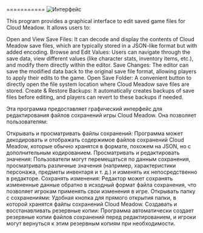 ===========
<img src="https://i.imgur.com/Fq0Ra9u.png" alt="Интерфейс">


This program provides a graphical interface to edit saved game files for Cloud Meadow. It allows users to:

Open and View Save Files: It can decode and display the contents of Cloud Meadow save files, which are typically stored in a JSON-like format but with added encoding.
Browse and Edit Values: Users can navigate through the save data, view different values (like character stats, inventory items, etc.), and modify them directly within the editor.
Save Changes: The editor can save the modified data back to the original save file format, allowing players to apply their edits to the game.
Open Save Folder: A convenient button to directly open the file system location where Cloud Meadow save files are stored.
Create & Restore Backups: It automatically creates backups of save files before editing, and players can revert to these backups if needed.

Эта программа предоставляет графический интерфейс для редактирования файлов сохранений игры Cloud Meadow. Она позволяет пользователям:

Открывать и просматривать файлы сохранений: Программа может декодировать и отображать содержимое файлов сохранений Cloud Meadow, которые обычно хранятся в формате, похожем на JSON, но с дополнительным кодированием.
Просматривать и редактировать значения: Пользователи могут перемещаться по данным сохранения, просматривать различные значения (например, характеристики персонажа, предметы инвентаря и т. д.) и изменять их непосредственно в редакторе.
Сохранять изменения: Редактор может сохранять измененные данные обратно в исходный формат файла сохранения, что позволяет игрокам применять свои изменения в игре.
Открывать папку с сохранениями: Удобная кнопка для прямого открытия папки, в которой хранятся файлы сохранений Cloud Meadow.
Создавать и восстанавливать резервные копии: Программа автоматически создает резервные копии файлов сохранений перед редактированием, и игроки могут вернуться к этим резервным копиям при необходимости.
